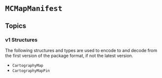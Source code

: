 # ``MCMapManifest``

## Topics

### v1 Structures

The following structures and types are used to encode to and decode from
the first version of the package format, if not the latest version.

- ``CartographyMap``
- ``CartographyMapPin``
